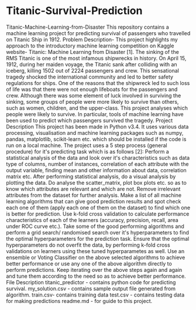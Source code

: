 # Titanic-Survival-Prediction
Titanic-Machine-Learning-from-Disaster This repository contains a machine learning project for predicting survival of passengers who travelled on Titanic Ship in 1912.  Problem Description- This project highlights my approach to the introductory machine learning competition on Kaggle website- Titanic: Machine Learning from Disaster [1].  The sinking of the RMS Titanic is one of the most infamous shipwrecks in history. On April 15, 1912, during her maiden voyage, the Titanic sank after colliding with an iceberg, killing 1502 out of 2224 passengers and crew. This sensational tragedy shocked the international community and led to better safety regulations for ships.  One of the reasons that the shipwreck led to such loss of life was that there were not enough lifeboats for the passengers and crew. Although there was some element of luck involved in surviving the sinking, some groups of people were more likely to survive than others, such as women, children, and the upper-class.  This project analyses which people were likely to survive. In particular, tools of machine learning have been used to predict which passengers survived the tragedy.  Project Description This project has been made in Python v3.4. It uses various data processing, visualisation and machine learning packages such as numpy, pandas, matplotlib, scikit-learn etc. which should be installed if the code is run on a local machine.  The project uses a 5 step process (general procedure) for it's predicting task which is as follows [2]:  Perform a statistical analysis of the data and look over it's characteristics such as data type of columns, number of instances, correlation of each attribute with the output variable, finding mean and other information about data, correlation matrix etc.  After performing statistical analysis, do a visual analysis by plotting the data. Do analyse the scatter_matrix, plot box plots etc. so as to know which attributes are relevant and which are not. Remove irrelevant attributes from the dataset for further analysis.  Make a list of all machine learning algorithms that can give good prediction results and spot check each one of them (apply each one of them on the dataset) to find which one is better for prediction. Use k-fold cross validation to calculate performance characteristics of each of the learners (accuracy, precision, recall, area under ROC curve etc.).  Take some of the good performing algorithms and perform a grid search/ randomised search over it's hyperparameters to find the optimal hyperparameters for the prediction task. Ensure that the optimal hyperparameters do not overfit the data, by performing k-fold cross validations on learners using these tuned hyperparametes as well.  Use an ensemble or Voting Classifier on the above selected algorithms to achieve better performance or use any one of the above algorithm directly to perform predictions.  Keep iterating over the above steps again and again and tune them according to the need so as to achieve better performance.  File Description titanic_predictor - contains python code for predicting survival.  my_solution.csv - contains sample output file generated from algorithm.  train.csv- contains training data  test.csv - contains testing data for making predictions  readme.md - for guide to this project.
